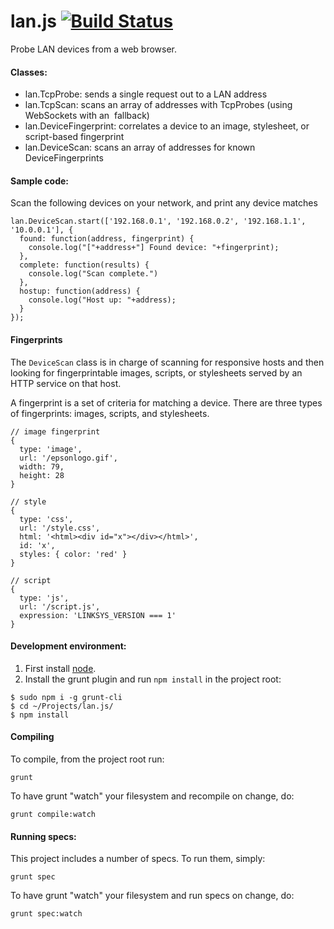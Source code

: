lan.js [![Build Status](https://travis-ci.org/jvennix-r7/lan-js.svg?branch=master)](https://travis-ci.org/jvennix-r7/lan-js)
===

Probe LAN devices from a web browser.

#### Classes:

- lan.TcpProbe: sends a single request out to a LAN address
- lan.TcpScan: scans an array of addresses with TcpProbes (using WebSockets with an <img> fallback)
- lan.DeviceFingerprint: correlates a device to an image, stylesheet, or script-based fingerprint
- lan.DeviceScan: scans an array of addresses for known DeviceFingerprints

#### Sample code:

Scan the following devices on your network, and print any device matches

```
lan.DeviceScan.start(['192.168.0.1', '192.168.0.2', '192.168.1.1', '10.0.0.1'], {
  found: function(address, fingerprint) {
    console.log("["+address+"] Found device: "+fingerprint);
  },
  complete: function(results) {
    console.log("Scan complete.")
  },
  hostup: function(address) {
    console.log("Host up: "+address);
  }
});
```

#### Fingerprints

The `DeviceScan` class is in charge of scanning for responsive hosts and then looking for fingerprintable images, scripts, or stylesheets served by an HTTP service on that host.

A fingerprint is a set of criteria for matching a device. There are three types of fingerprints: images, scripts, and stylesheets.
  
    // image fingerprint
    {
      type: 'image',
      url: '/epsonlogo.gif',
      width: 79,
      height: 28
    }

    // style
    {
      type: 'css',
      url: '/style.css',
      html: '<html><div id="x"></div></html>',
      id: 'x',
      styles: { color: 'red' }
    }

    // script
    {
      type: 'js',
      url: '/script.js',
      expression: 'LINKSYS_VERSION === 1'
    }

#### Development environment:

1. First install [node](http://nodejs.org/).
2. Install the grunt plugin and run `npm install` in the project root:

```
$ sudo npm i -g grunt-cli
$ cd ~/Projects/lan.js/
$ npm install
```

#### Compiling

To compile, from the project root run:

```
grunt
```

To have grunt "watch" your filesystem and recompile on change, do:

```
grunt compile:watch
```

#### Running specs:

This project includes a number of specs. To run them, simply:

```
grunt spec
```

To have grunt "watch" your filesystem and run specs on change, do:

```
grunt spec:watch
```

